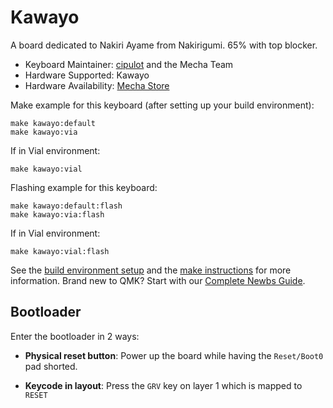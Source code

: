 # Kawayo

A board dedicated to Nakiri Ayame from Nakirigumi. 65% with top blocker.

* Keyboard Maintainer: [cipulot](https://github.com/cipulot) and the Mecha Team
* Hardware Supported: Kawayo
* Hardware Availability: [Mecha Store](https://mecha.store)

Make example for this keyboard (after setting up your build environment):

    make kawayo:default
    make kawayo:via

If in Vial environment:

    make kawayo:vial

Flashing example for this keyboard:

    make kawayo:default:flash
    make kawayo:via:flash

If in Vial environment:

    make kawayo:vial:flash

See the [build environment setup](https://docs.qmk.fm/#/getting_started_build_tools) and the [make instructions](https://docs.qmk.fm/#/getting_started_make_guide) for more information. Brand new to QMK? Start with our [Complete Newbs Guide](https://docs.qmk.fm/#/newbs).

## Bootloader

Enter the bootloader in 2 ways:

* **Physical reset button**: Power up the board while having the `Reset/Boot0` pad shorted.

* **Keycode in layout**: Press the `GRV` key on layer 1 which is mapped to `RESET`
